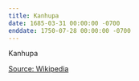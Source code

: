 ```yaml
---
title: Kanhupa
date: 1685-03-31 00:00:00 -0700
enddate: 1750-07-28 00:00:00 -0700
---
```


Kanhupa

[Source: Wikipedia](https://en.wikipedia.org/wiki/Johann_Sebastian_Bach)
